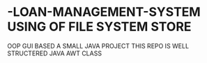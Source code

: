 # -LOAN-MANAGEMENT-SYSTEM USING OF FILE SYSTEM STORE
OOP GUI BASED A SMALL JAVA PROJECT
THIS REPO IS WELL STRUCTERED JAVA AWT CLASS

